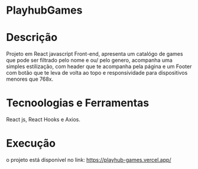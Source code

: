 # PlayhubGames

# Descrição

Projeto em React javascript Front-end, apresenta um catalógo de games que pode ser filtrado pelo nome e ou/ pelo genero, acompanha uma simples estilização, com header que te acompanha pela página e um Footer com botão que te leva de volta ao topo e 
responsividade para dispositivos menores que 768x.


# Tecnoologias e Ferramentas

React js, React Hooks e Axios.

# Execução

o projeto está disponivel no link: https://playhub-games.vercel.app/
